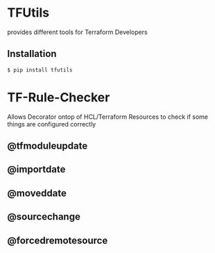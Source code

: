 # TFUtils 

provides different tools for Terraform Developers

## Installation

```
$ pip install tfutils
```

# TF-Rule-Checker

Allows Decorator ontop of HCL/Terraform Resources to check if some things are configured correctly

## @tfmoduleupdate
## @importdate
## @moveddate
## @sourcechange
## @forcedremotesource
